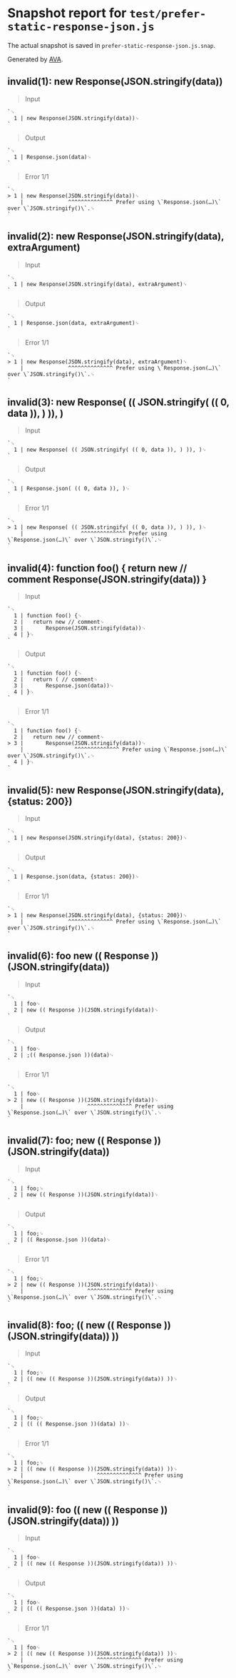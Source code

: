 # Snapshot report for `test/prefer-static-response-json.js`

The actual snapshot is saved in `prefer-static-response-json.js.snap`.

Generated by [AVA](https://avajs.dev).

## invalid(1): new Response(JSON.stringify(data))

> Input

    `␊
      1 | new Response(JSON.stringify(data))␊
    `

> Output

    `␊
      1 | Response.json(data)␊
    `

> Error 1/1

    `␊
    > 1 | new Response(JSON.stringify(data))␊
        |              ^^^^^^^^^^^^^^ Prefer using \`Response.json(…)\` over \`JSON.stringify()\`.␊
    `

## invalid(2): new Response(JSON.stringify(data), extraArgument)

> Input

    `␊
      1 | new Response(JSON.stringify(data), extraArgument)␊
    `

> Output

    `␊
      1 | Response.json(data, extraArgument)␊
    `

> Error 1/1

    `␊
    > 1 | new Response(JSON.stringify(data), extraArgument)␊
        |              ^^^^^^^^^^^^^^ Prefer using \`Response.json(…)\` over \`JSON.stringify()\`.␊
    `

## invalid(3): new Response( (( JSON.stringify( (( 0, data )), ) )), )

> Input

    `␊
      1 | new Response( (( JSON.stringify( (( 0, data )), ) )), )␊
    `

> Output

    `␊
      1 | Response.json( (( 0, data )), )␊
    `

> Error 1/1

    `␊
    > 1 | new Response( (( JSON.stringify( (( 0, data )), ) )), )␊
        |                  ^^^^^^^^^^^^^^ Prefer using \`Response.json(…)\` over \`JSON.stringify()\`.␊
    `

## invalid(4): function foo() { return new // comment Response(JSON.stringify(data)) }

> Input

    `␊
      1 | function foo() {␊
      2 | 	return new // comment␊
      3 | 		Response(JSON.stringify(data))␊
      4 | }␊
    `

> Output

    `␊
      1 | function foo() {␊
      2 | 	return ( // comment␊
      3 | 		Response.json(data))␊
      4 | }␊
    `

> Error 1/1

    `␊
      1 | function foo() {␊
      2 | 	return new // comment␊
    > 3 | 		Response(JSON.stringify(data))␊
        | 		         ^^^^^^^^^^^^^^ Prefer using \`Response.json(…)\` over \`JSON.stringify()\`.␊
      4 | }␊
    `

## invalid(5): new Response(JSON.stringify(data), {status: 200})

> Input

    `␊
      1 | new Response(JSON.stringify(data), {status: 200})␊
    `

> Output

    `␊
      1 | Response.json(data, {status: 200})␊
    `

> Error 1/1

    `␊
    > 1 | new Response(JSON.stringify(data), {status: 200})␊
        |              ^^^^^^^^^^^^^^ Prefer using \`Response.json(…)\` over \`JSON.stringify()\`.␊
    `

## invalid(6): foo new (( Response ))(JSON.stringify(data))

> Input

    `␊
      1 | foo␊
      2 | new (( Response ))(JSON.stringify(data))␊
    `

> Output

    `␊
      1 | foo␊
      2 | ;(( Response.json ))(data)␊
    `

> Error 1/1

    `␊
      1 | foo␊
    > 2 | new (( Response ))(JSON.stringify(data))␊
        |                    ^^^^^^^^^^^^^^ Prefer using \`Response.json(…)\` over \`JSON.stringify()\`.␊
    `

## invalid(7): foo; new (( Response ))(JSON.stringify(data))

> Input

    `␊
      1 | foo;␊
      2 | new (( Response ))(JSON.stringify(data))␊
    `

> Output

    `␊
      1 | foo;␊
      2 | (( Response.json ))(data)␊
    `

> Error 1/1

    `␊
      1 | foo;␊
    > 2 | new (( Response ))(JSON.stringify(data))␊
        |                    ^^^^^^^^^^^^^^ Prefer using \`Response.json(…)\` over \`JSON.stringify()\`.␊
    `

## invalid(8): foo; (( new (( Response ))(JSON.stringify(data)) ))

> Input

    `␊
      1 | foo;␊
      2 | (( new (( Response ))(JSON.stringify(data)) ))␊
    `

> Output

    `␊
      1 | foo;␊
      2 | (( (( Response.json ))(data) ))␊
    `

> Error 1/1

    `␊
      1 | foo;␊
    > 2 | (( new (( Response ))(JSON.stringify(data)) ))␊
        |                       ^^^^^^^^^^^^^^ Prefer using \`Response.json(…)\` over \`JSON.stringify()\`.␊
    `

## invalid(9): foo (( new (( Response ))(JSON.stringify(data)) ))

> Input

    `␊
      1 | foo␊
      2 | (( new (( Response ))(JSON.stringify(data)) ))␊
    `

> Output

    `␊
      1 | foo␊
      2 | (( (( Response.json ))(data) ))␊
    `

> Error 1/1

    `␊
      1 | foo␊
    > 2 | (( new (( Response ))(JSON.stringify(data)) ))␊
        |                       ^^^^^^^^^^^^^^ Prefer using \`Response.json(…)\` over \`JSON.stringify()\`.␊
    `
